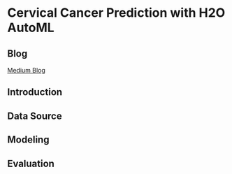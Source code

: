# Cervical Cancer Prediction with H2O AutoML

## Blog

[Medium Blog]()

## Introduction

## Data Source

## Modeling

## Evaluation
